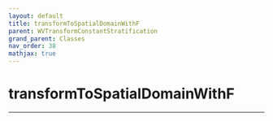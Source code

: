 ```yaml
---
layout: default
title: transformToSpatialDomainWithF
parent: WVTransformConstantStratification
grand_parent: Classes
nav_order: 38
mathjax: true
---
```


#  transformToSpatialDomainWithF




---

